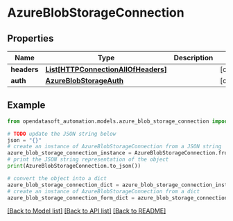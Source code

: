 # AzureBlobStorageConnection


## Properties

Name | Type | Description | Notes
------------ | ------------- | ------------- | -------------
**headers** | [**List[HTTPConnectionAllOfHeaders]**](HTTPConnectionAllOfHeaders.md) |  | [optional] 
**auth** | [**AzureBlobStorageAuth**](AzureBlobStorageAuth.md) |  | [optional] 

## Example

```python
from opendatasoft_automation.models.azure_blob_storage_connection import AzureBlobStorageConnection

# TODO update the JSON string below
json = "{}"
# create an instance of AzureBlobStorageConnection from a JSON string
azure_blob_storage_connection_instance = AzureBlobStorageConnection.from_json(json)
# print the JSON string representation of the object
print(AzureBlobStorageConnection.to_json())

# convert the object into a dict
azure_blob_storage_connection_dict = azure_blob_storage_connection_instance.to_dict()
# create an instance of AzureBlobStorageConnection from a dict
azure_blob_storage_connection_form_dict = azure_blob_storage_connection.from_dict(azure_blob_storage_connection_dict)
```
[[Back to Model list]](../README.md#documentation-for-models) [[Back to API list]](../README.md#documentation-for-api-endpoints) [[Back to README]](../README.md)


